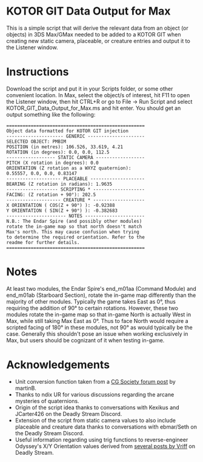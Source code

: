 # KOTOR GIT Data Output for Max
This is a simple script that will derive the relevant data from an object (or objects) in 3DS Max/GMax needed to be added to a KOTOR GIT when creating new static camera, placeable, or creature entries and output it to the Listener window. 

Instructions
============
Download the script and put it in your Scripts folder, or some other convenient location. In Max, select the object/s of interest, hit F11 to open the Listener window, then hit CTRL+R or go to File -> Run Script and select KOTOR_GIT_Data_Output_for_Max.ms and hit enter. You should get an output something like the following:
```
===================================================
Object data formatted for KOTOR GIT injection
--------------------- GENERIC ---------------------
SELECTED OBJECT: PMBIM
POSITION (in metres): 106.526, 33.619, 4.21
ROTATION (in degrees): 0.0, 0.0, 112.5
------------------ STATIC CAMERA ------------------
PITCH (X rotation in degrees): 0.0
ORIENTATION (Z rotation as a WXYZ quaternion):
0.55557, 0.0, 0.0, 0.83147
-------------------- PLACEABLE --------------------
BEARING (Z rotation in radians): 1.9635
------------------- SCRIPTING * -------------------
FACING: (Z rotation + 90°): 202.5
-------------------- CREATURE * -------------------
X ORIENTATION ( COS(Z + 90°) ): -0.92388
Y ORIENTATION ( SIN(Z + 90°) ): -0.382683
---------------------- NOTES ----------------------
N.B.: The Endar Spire (and possibly other modules)
rotate the in-game map so that north doesn't match
Max's north. This may cause confusion when trying
to determine the required orientation. Refer to the
readme for further details.
===================================================
```
Notes
============
At least two modules, the Endar Spire's end_m01aa (Command Module) and end_m01ab (Starboard Section), rotate the in-game map differently than the majority of other modules. Typically the game takes East as 0°, thus requiring the addition of 90° to certain rotations. However, these two modules rotate the in-game map so that in-game North is actually West in Max, while still taking Max East as 0°. Thus to face North would require a scripted facing of 180° in these modules, not 90° as would typically be the case. Generally this shouldn't pose an issue when working exclusively in Max, but users should be cognizant of it when testing in-game.

Acknowledgements
============
* Unit conversion function taken from a [CG Society forum post](https://forums.cgsociety.org/t/get-vertex-position-by-coordinate-and-format-the-string/1836100) by martinB.
* Thanks to ndix UR for various discussions regarding the arcane mysteries of quaternions.
* Origin of the script idea thanks to conversations with Kexikus and JCarter426 on the Deadly Stream Discord.
* Extension of the script from static camera values to also include placeable and creature data thanks to conversations with ebmar/Seth on the Deadly Stream Discord.
* Useful information regarding using trig functions to reverse-engineer Odyssey's X/Y Orientation values derived from [several posts by Vriff](https://deadlystream.com/topic/2901-gitedit-what-do-you-guys-want/?do=findComment&comment=29621) on Deadly Stream.
